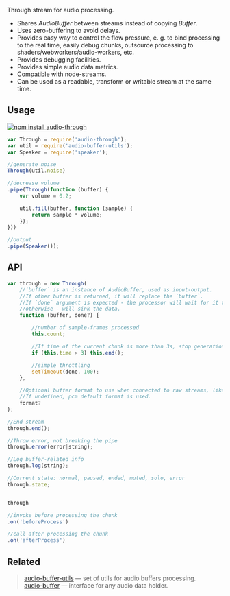 Through stream for audio processing.

* Shares _AudioBuffer_ between streams instead of copying _Buffer_.
* Uses zero-buffering to avoid delays.
* Provides easy way to control the flow pressure, e. g. to bind processing to the real time, easily debug chunks, outsource processing to shaders/webworkers/audio-workers, etc.
* Provides debugging facilities.
* Provides simple audio data metrics.
* Compatible with node-streams.
* Can be used as a readable, transform or writable stream at the same time.


## Usage

[![npm install audio-through](https://nodei.co/npm/audio-through.png?mini=true)](https://npmjs.org/package/audio-through/)

```js
var Through = require('audio-through');
var util = require('audio-buffer-utils');
var Speaker = require('speaker');

//generate noise
Through(util.noise)

//decrease volume
.pipe(Through(function (buffer) {
	var volume = 0.2;

	util.fill(buffer, function (sample) {
		return sample * volume;
	});
}))

//output
.pipe(Speaker());
```

## API

```js
var through = new Through(
	//`buffer` is an instance of AudioBuffer, used as input-output.
	//If other buffer is returned, it will replace the `buffer`.
	//If `done` argument is expected - the processor will wait for it to be executed,
	//otherwise - will sink the data.
	function (buffer, done?) {

		//number of sample-frames processed
		this.count;

		//If time of the current chunk is more than 3s, stop generation
		if (this.time > 3) this.end();

		//simple throttling
		setTimeout(done, 100);
	},

	//Optional buffer format to use when connected to raw streams, like `node-speaker`.
	//If undefined, pcm default format is used.
	format?
);

//End stream
through.end();

//Throw error, not breaking the pipe
through.error(error|string);

//Log buffer-related info
through.log(string);

//Current state: normal, paused, ended, muted, solo, error
through.state;


through

//invoke before processing the chunk
.on('beforeProcess')

//call after processing the chunk
.on('afterProcess')
```

## Related

> [audio-buffer-utils](https://npmjs.org/package/audio-buffer-utils) — set of utils for audio buffers processing.<br/>
> [audio-buffer](https://github.com/audio-lab/buffer) — interface for any audio data holder.<br/>